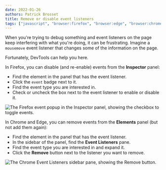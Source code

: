 ```yaml
---
date: 2022-01-26
authors: Patrick Brosset
title: Remove or disable event listeners
tags: ["javascript", "browser:firefox", "browser:edge", "browser:chrome"]
---
```

When you're trying to debug something and event listeners on the page keep interfering with what you're doing, it can be frustrating.
Imagine a `mousemove` event listener that changes some of the information on the page.

Fortunately, DevTools can help you here.

In Firefox, you can disable (and re-enable) events from the **Inspector** panel:

* Find the element in the panel that has the event listener.
* Click the `event` badge next to it.
* Find the event type you are interested in.
* Check or uncheck the box next to the event listener to enable or disable it.

![The Firefox event popup in the Inspector panel, showing the checkbox to toggle events.](../../assets/img/disable-event-listeners-firefox.png)

In Chrome and Edge, you can remove events from the **Elements** panel (but not add them again):

* Find the element in the panel that has the event listener.
* In the sidebar of the panel, find the **Event Listeners** pane.
* Find the event type you are interested in and expand it.
* Click the **Remove** button next to the listener you want to remove.

![The Chrome Event Listeners sidebar pane, showing the Remove button.](../../assets/img/disable-event-listeners-chrome.png)
